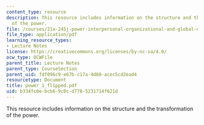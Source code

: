 ```yaml
---
content_type: resource
description: This resource includes information on the structure and the transformation
  of the power.
file: /courses/21a-245j-power-interpersonal-organizational-and-global-dimensions-fall-2005/b334fc0ebcb69c0cd7785231714f621d_power_1_flipped.pdf
file_type: application/pdf
learning_resource_types:
- Lecture Notes
license: https://creativecommons.org/licenses/by-nc-sa/4.0/
ocw_type: OCWFile
parent_title: Lecture Notes
parent_type: CourseSection
parent_uid: fdf096c9-e67b-c17a-4d60-acec5cd2ead4
resourcetype: Document
title: power_1_flipped.pdf
uid: b334fc0e-bcb6-9c0c-d778-5231714f621d
---
```

This resource includes information on the structure and the transformation of the power.